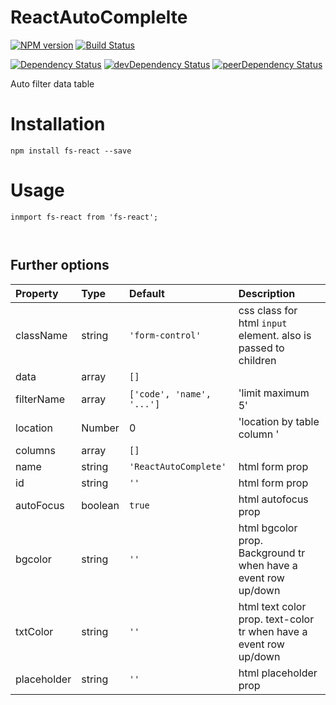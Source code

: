 # ReactAutoComplelte

[![NPM version][npm-badge]][npm] [![Build Status][travis-ci-image]][travis-ci-url]

[![Dependency Status][deps-badge]][deps]
[![devDependency Status][dev-deps-badge]][dev-deps]
[![peerDependency Status][peer-deps-badge]][peer-deps]

Auto filter data table

# Installation

    npm install fs-react --save

# Usage

    inmport fs-react from 'fs-react';

```javascript



```

## Further options
       
Property	|	Type		|	Default		|	Description
:-----------------------|:--------------|:--------------|:--------------------------------
className | string | `'form-control'` | css class for html `input` element. also is passed to children 
data | array | `[]` | 
filterName | array | `['code', 'name', '...']` | 'limit maximum 5'
location | Number | 0 | 'location by table column '
columns | array | `[]` | 
name  | string| `'ReactAutoComplete'` | html form prop
id   | string | `''` | html form prop
autoFocus | boolean | `true` | html autofocus prop
bgcolor | string | `''` | html bgcolor prop. Background tr when have a event row up/down 
txtColor | string | `''` | html text color prop. text-color tr when have a event row up/down 
placeholder | string | `''` | html placeholder prop



[npm-badge]: http://badge.fury.io/js/react-download.svg
[npm]: http://badge.fury.io/js/react-download

[deps-badge]: https://david-dm.org/luqin/react-download.svg
[deps]: https://david-dm.org/luqin/react-download

[dev-deps-badge]: https://david-dm.org/luqin/react-download/dev-status.svg
[dev-deps]: https://david-dm.org/luqin/react-download#info=devDependencies

[peer-deps-badge]: https://david-dm.org/luqin/react-download/peer-status.svg
[peer-deps]: https://david-dm.org/luqin/react-download#info=peerDependencies

[travis-ci-image]: https://travis-ci.org/luqin/react-download.svg
[travis-ci-url]: https://travis-ci.org/luqin/react-download
